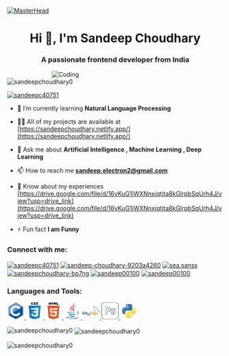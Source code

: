 [![MasterHead](https://upload.wikimedia.org/wikipedia/commons/7/7e/Knowledge_Is_Human_Homepage_Animated_Banner.gif
)](https://sandeepchoudhary.netlify.app/)
<h1 align="center">Hi 👋, I'm Sandeep Choudhary</h1>
<h3 align="center">A passionate frontend developer from India</h3>

<img align="right" alt="Coding" width="400" src="https://giphy.com/embed/wLNuW1tCKRiPmDV5Y4">


<p align="left"> <img src="https://komarev.com/ghpvc/?username=sandeepchoudhary0&label=Profile%20views&color=0e75b6&style=flat" alt="sandeepchoudhary0" /> </p>

<p align="left"> <a href="https://twitter.com/sandeepc40751" target="blank"><img src="https://img.shields.io/twitter/follow/sandeepc40751?logo=twitter&style=for-the-badge" alt="sandeepc40751" /></a> </p>

- 🌱 I’m currently learning **Natural Language Processing**

- 👨‍💻 All of my projects are available at [https://sandeepchoudhary.netlify.app/](https://sandeepchoudhary.netlify.app/)

- 💬 Ask me about **Artificial Intelligence , Machine Learning , Deep Learning**

- 📫 How to reach me **sandeep.electron2@gmail.com**

- 📄 Know about my experiences [https://drive.google.com/file/d/16yKuG1jWXNnxiqtjta8kGlrpbSqUrh4J/view?usp=drive_link](https://drive.google.com/file/d/16yKuG1jWXNnxiqtjta8kGlrpbSqUrh4J/view?usp=drive_link)

- ⚡ Fun fact **I am Funny**

<h3 align="left">Connect with me:</h3>
<p align="left">
<a href="https://twitter.com/sandeepc40751" target="blank"><img align="center" src="https://raw.githubusercontent.com/rahuldkjain/github-profile-readme-generator/master/src/images/icons/Social/twitter.svg" alt="sandeepc40751" height="30" width="40" /></a>
<a href="https://linkedin.com/in/sandeep-choudhary-9203a4260" target="blank"><img align="center" src="https://raw.githubusercontent.com/rahuldkjain/github-profile-readme-generator/master/src/images/icons/Social/linked-in-alt.svg" alt="sandeep-choudhary-9203a4260" height="30" width="40" /></a>
<a href="https://instagram.com/sea.sanss" target="blank"><img align="center" src="https://raw.githubusercontent.com/rahuldkjain/github-profile-readme-generator/master/src/images/icons/Social/instagram.svg" alt="sea.sanss" height="30" width="40" /></a>
<a href="https://www.youtube.com/c/sandeepchoudhary-bp7ng" target="blank"><img align="center" src="https://raw.githubusercontent.com/rahuldkjain/github-profile-readme-generator/master/src/images/icons/Social/youtube.svg" alt="sandeepchoudhary-bp7ng" height="30" width="40" /></a>
<a href="https://www.hackerrank.com/sandeep00100" target="blank"><img align="center" src="https://raw.githubusercontent.com/rahuldkjain/github-profile-readme-generator/master/src/images/icons/Social/hackerrank.svg" alt="sandeep00100" height="30" width="40" /></a>
<a href="https://www.leetcode.com/sandeep00100" target="blank"><img align="center" src="https://raw.githubusercontent.com/rahuldkjain/github-profile-readme-generator/master/src/images/icons/Social/leet-code.svg" alt="sandeep00100" height="30" width="40" /></a>
</p>

<h3 align="left">Languages and Tools:</h3>
<p align="left"> <a href="https://www.cprogramming.com/" target="_blank" rel="noreferrer"> <img src="https://raw.githubusercontent.com/devicons/devicon/master/icons/c/c-original.svg" alt="c" width="40" height="40"/> </a> <a href="https://www.w3schools.com/css/" target="_blank" rel="noreferrer"> <img src="https://raw.githubusercontent.com/devicons/devicon/master/icons/css3/css3-original-wordmark.svg" alt="css3" width="40" height="40"/> </a> <a href="https://www.w3.org/html/" target="_blank" rel="noreferrer"> <img src="https://raw.githubusercontent.com/devicons/devicon/master/icons/html5/html5-original-wordmark.svg" alt="html5" width="40" height="40"/> </a> <a href="https://www.java.com" target="_blank" rel="noreferrer"> <img src="https://raw.githubusercontent.com/devicons/devicon/master/icons/java/java-original.svg" alt="java" width="40" height="40"/> </a> <a href="https://www.mysql.com/" target="_blank" rel="noreferrer"> <img src="https://raw.githubusercontent.com/devicons/devicon/master/icons/mysql/mysql-original-wordmark.svg" alt="mysql" width="40" height="40"/> </a> <a href="https://www.photoshop.com/en" target="_blank" rel="noreferrer"> <img src="https://raw.githubusercontent.com/devicons/devicon/master/icons/photoshop/photoshop-line.svg" alt="photoshop" width="40" height="40"/> </a> <a href="https://www.python.org" target="_blank" rel="noreferrer"> <img src="https://raw.githubusercontent.com/devicons/devicon/master/icons/python/python-original.svg" alt="python" width="40" height="40"/> </a> </p>

<p><img align="left" src="https://github-readme-stats.vercel.app/api/top-langs?username=sandeepchoudhary0&show_icons=true&locale=en&layout=compact" alt="sandeepchoudhary0" /></p>

<p>&nbsp;<img align="center" src="https://github-readme-stats.vercel.app/api?username=sandeepchoudhary0&show_icons=true&locale=en" alt="sandeepchoudhary0" /></p>

<p><img align="center" src="https://github-readme-streak-stats.herokuapp.com/?user=sandeepchoudhary0&" alt="sandeepchoudhary0" /></p>
